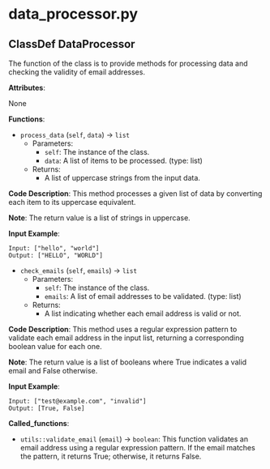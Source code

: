 # data_processor.py

## ClassDef DataProcessor

The function of the class is to provide methods for processing data and checking the validity of email addresses.

**Attributes**:

None

**Functions**:

- `process_data` (`self`, `data`) -> `list`
    - Parameters:
        - `self`: The instance of the class.
        - `data`: A list of items to be processed. (type: list)
    - Returns:
        - A list of uppercase strings from the input data.

**Code Description**: This method processes a given list of data by converting each item to its uppercase equivalent.

**Note**: The return value is a list of strings in uppercase.

**Input Example**:

```
Input: ["hello", "world"]
Output: ["HELLO", "WORLD"]
```

- `check_emails` (`self`, `emails`) -> `list`
    - Parameters:
        - `self`: The instance of the class.
        - `emails`: A list of email addresses to be validated. (type: list)
    - Returns:
        - A list indicating whether each email address is valid or not.

**Code Description**: This method uses a regular expression pattern to validate each email address in the input list, returning a corresponding boolean value for each one.

**Note**: The return value is a list of booleans where True indicates a valid email and False otherwise.

**Input Example**:

```
Input: ["test@example.com", "invalid"]
Output: [True, False]
```

**Called_functions**:

- `utils::validate_email` (`email`) -> `boolean`: This function validates an email address using a regular expression pattern. If the email matches the pattern, it returns True; otherwise, it returns False.